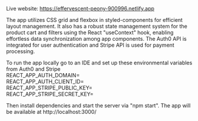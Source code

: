 Live website: https://effervescent-peony-900996.netlify.app

The app utilizes CSS grid and flexbox in styled-components for efficient layout management. It also has a robust state management system for the product cart and filters using the React "useContext" hook, enabling effortless data synchronization among app components. The Auth0 API is integrated for user authentication and Stripe API is used for payment processing. 

To run the app locally go to an IDE and set up these environmental variables from Auth0 and Stripe
<br/>REACT_APP_AUTH_DOMAIN=
<br/>REACT_APP_AUTH_CLIENT_ID=
<br/>REACT_APP_STRIPE_PUBLIC_KEY=
<br/>REACT_APP_STRIPE_SECRET_KEY=

Then install dependencies and start the server via "npm start". The app will be available at http://localhost:3000/
